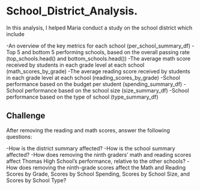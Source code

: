 # School_District_Analysis.
In this analysis, I helped Maria conduct a study on the school district which include

-An overview of the key metrics for each school (per_school_summary_df)
-Top 5 and bottom 5 performing schools, based on the overall passing rate (top_schools.head() and bottom_schools.head())
-The average math score received by students in each grade level at each school (math_scores_by_grade)
-The average reading score received by students in each grade level at each school (reading_scores_by_grade)
-School performance based on the budget per student (spending_summary_df)
-School performance based on the school size (size_summary_df)
-School performance based on the type of school (type_summary_df)


## Challenge
After removing the reading and math scores, answer the following questions:

-How is the district summary affected?
-How is the school summary affected?
-How does removing the ninth graders’ math and reading scores affect Thomas High School’s performance, relative to the other schools?
-How does removing the ninth-grade scores affect the Math and Reading Scores by Grade, Scores by School Spending, Scores by School Size, and Scores by School Type? 
